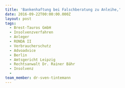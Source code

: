 ```yaml
---
title: 'Bankenhaftung bei Falschberatung zu Anleihe,'
date: 2016-09-22T00:00:00.000Z
layout: post
tags:
  - Brest-Tauros GmbH
  - Insolvenzverfahren
  - Anleger
  - RONDA II
  - Verbraucherschutz
  - Advoadvice
  - Berlin
  - Amtsgericht Leipzig
  - Rechtsanwalt Dr. Rainer Bähr
  - Insolvenz
  -
team_member: dr-sven-tintemann
---
```

